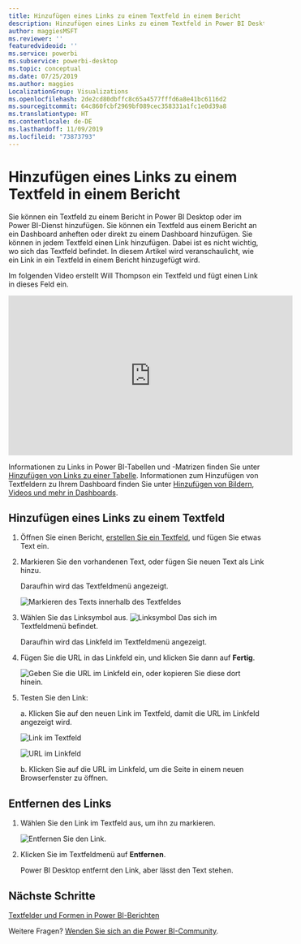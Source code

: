 ```yaml
---
title: Hinzufügen eines Links zu einem Textfeld in einem Bericht
description: Hinzufügen eines Links zu einem Textfeld in Power BI Desktop und im Power BI-Dienst
author: maggiesMSFT
ms.reviewer: ''
featuredvideoid: ''
ms.service: powerbi
ms.subservice: powerbi-desktop
ms.topic: conceptual
ms.date: 07/25/2019
ms.author: maggies
LocalizationGroup: Visualizations
ms.openlocfilehash: 2de2cd80dbffc8c65a4577fffd6a8e41bc6116d2
ms.sourcegitcommit: 64c860fcbf2969bf089cec358331a1fc1e0d39a8
ms.translationtype: HT
ms.contentlocale: de-DE
ms.lasthandoff: 11/09/2019
ms.locfileid: "73873793"
---
```

# <a name="add-a-hyperlink-to-a-text-box-in-a-report"></a>Hinzufügen eines Links zu einem Textfeld in einem Bericht
Sie können ein Textfeld zu einem Bericht in Power BI Desktop oder im Power BI-Dienst hinzufügen. Sie können ein Textfeld aus einem Bericht an ein Dashboard anheften oder direkt zu einem Dashboard hinzufügen. Sie können in jedem Textfeld einen Link hinzufügen. Dabei ist es nicht wichtig, wo sich das Textfeld befindet. In diesem Artikel wird veranschaulicht, wie ein Link in ein Textfeld in einem Bericht hinzugefügt wird. 


Im folgenden Video erstellt Will Thompson ein Textfeld und fügt einen Link in dieses Feld ein. 

<iframe width="560" height="315" src="https://www.youtube.com/embed/_3q6VEBhGew#t=0m55s" frameborder="0" allowfullscreen></iframe>

Informationen zu Links in Power BI-Tabellen und -Matrizen finden Sie unter [Hinzufügen von Links zu einer Tabelle](power-bi-hyperlinks-in-tables.md). Informationen zum Hinzufügen von Textfeldern zu Ihrem Dashboard finden Sie unter [Hinzufügen von Bildern, Videos und mehr in Dashboards](service-dashboard-add-widget.md). 

## <a name="to-add-a-hyperlink-to-a-text-box"></a>Hinzufügen eines Links zu einem Textfeld
1. Öffnen Sie einen Bericht, [erstellen Sie ein Textfeld](power-bi-reports-add-text-and-shapes.md), und fügen Sie etwas Text ein. 
2. Markieren Sie den vorhandenen Text, oder fügen Sie neuen Text als Link hinzu. 

   Daraufhin wird das Textfeldmenü angezeigt.
   
   ![Markieren des Texts innerhalb des Textfeldes](media/service-add-hyperlink-to-text-box/power-bi-hyperlink-new.png)
3. Wählen Sie das Linksymbol aus. ![Linksymbol](media/service-add-hyperlink-to-text-box/power-bi-hyperlink-icon.png) Das sich im Textfeldmenü befindet.

   Daraufhin wird das Linkfeld im Textfeldmenü angezeigt.

4. Fügen Sie die URL in das Linkfeld ein, und klicken Sie dann auf **Fertig**.
   
   ![Geben Sie die URL im Linkfeld ein, oder kopieren Sie diese dort hinein.](media/service-add-hyperlink-to-text-box/power-bi-add-link.png)
5. Testen Sie den Link:  

   a. Klicken Sie auf den neuen Link im Textfeld, damit die URL im Linkfeld angezeigt wird.  
     
      ![Link im Textfeld](media/service-add-hyperlink-to-text-box/power-bi-test-link.png)
   
      ![URL im Linkfeld](media/service-add-hyperlink-to-text-box/power-bi-hyperlink-edit.png)

   b. Klicken Sie auf die URL im Linkfeld, um die Seite in einem neuen Browserfenster zu öffnen.

## <a name="to-remove-the-hyperlink"></a>Entfernen des Links
1. Wählen Sie den Link im Textfeld aus, um ihn zu markieren.
   
     ![Entfernen Sie den Link.](media/service-add-hyperlink-to-text-box/power-bi-hyperlink-remove.png)
2. Klicken Sie im Textfeldmenü auf **Entfernen**. 

   Power BI Desktop entfernt den Link, aber lässt den Text stehen.

## <a name="next-steps"></a>Nächste Schritte
[Textfelder und Formen in Power BI-Berichten](power-bi-reports-add-text-and-shapes.md)

Weitere Fragen? [Wenden Sie sich an die Power BI-Community](https://community.powerbi.com/).

